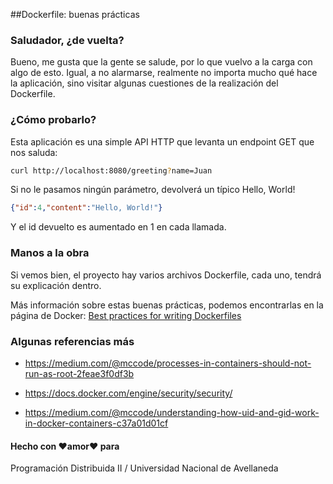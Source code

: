 ##Dockerfile: buenas prácticas

### Saludador, ¿de vuelta?

Bueno, me gusta que la gente se salude, por lo que vuelvo a la carga con algo de esto. 
Igual, a no alarmarse, realmente no importa mucho qué hace la aplicación, sino visitar algunas cuestiones de la realización del Dockerfile.


### ¿Cómo probarlo?

Esta aplicación es una simple API HTTP que levanta un endpoint GET que nos saluda:
```bash
curl http://localhost:8080/greeting?name=Juan
```

Si no le pasamos ningún parámetro, devolverá un típico Hello, World!
```json
{"id":4,"content":"Hello, World!"}
```

Y el id devuelto es aumentado en 1 en cada llamada.

### Manos a la obra

Si vemos bien, el proyecto hay varios archivos Dockerfile, cada uno, tendrá su explicación dentro.

Más información sobre estas buenas prácticas, podemos encontrarlas en la página de Docker: [Best practices for writing Dockerfiles](https://docs.docker.com/develop/develop-images/dockerfile_best-practices/#dockerfile-instructions) 

### Algunas referencias más

- https://medium.com/@mccode/processes-in-containers-should-not-run-as-root-2feae3f0df3b

- https://docs.docker.com/engine/security/security/

- https://medium.com/@mccode/understanding-how-uid-and-gid-work-in-docker-containers-c37a01d01cf

#### Hecho con ❤️amor❤️ para

Programación Distribuida II / Universidad Nacional de Avellaneda